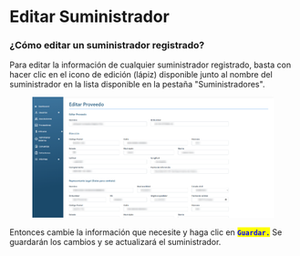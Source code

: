 # Editar Suministrador

### ¿Cómo editar un suministrador registrado?

Para editar la información de cualquier suministrador registrado, basta con hacer clic en el icono de edición (lápiz) disponible junto al nombre del suministrador en la lista disponible en la pestaña "Suministradores".

<figure><img src="../../../.gitbook/assets/forn-upd.png" alt=""><figcaption></figcaption></figure>

Entonces cambie la información que necesite y haga clic en <mark style="color:blue;">**`Guardar.`**</mark> Se guardarán los cambios y se actualizará el suministrador.
